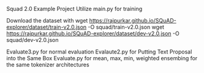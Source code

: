Squad 2.0 Example Project
Utilize main.py for training

Download the dataset with
wget https://rajpurkar.github.io/SQuAD-explorer/dataset/train-v2.0.json -O squad/train-v2.0.json
wget https://rajpurkar.github.io/SQuAD-explorer/dataset/dev-v2.0.json -O squad/dev-v2.0.json

Evaluate3.py for normal evaluation
Evalaute2.py for Putting Text Proposal into the Same Box
Evaluate.py for mean, max, min, weighted ensembing for the same tokenizer architectures 
